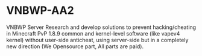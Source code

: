 # VNBWP-AA2
VNBWP Server Research and develop solutions to prevent hacking/cheating in Minecraft PvP 1.8.9 common and kernel-level software (like vapev4 kernel) without user-side anticheat, using server-side but in a completely new direction (We Opensource part, All parts are paid).
